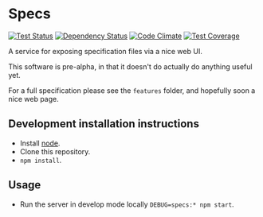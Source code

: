 # Specs
[![Test Status](https://teamcity.sponte.uk/httpAuth/app/rest/builds/buildType:bt6/statusIcon)](https://teamcity.sponte.uk/viewType.html?buildTypeId=SpecsExpress_Ci&branch_SpecsExpress=%3Cdefault%3E&tab=buildTypeStatusDiv)
[![Dependency Status](https://david-dm.org/oss-specs/specs.svg)](https://david-dm.org/oss-specs/specs)
[![Code Climate](https://codeclimate.com/github/oss-specs/specs/badges/gpa.svg)](https://codeclimate.com/github/oss-specs/specs)
[![Test Coverage](https://codeclimate.com/github/oss-specs/specs/badges/coverage.svg)](https://codeclimate.com/github/oss-specs/specs/coverage)

A service for exposing specification files via a nice web UI.

This software is pre-alpha, in that it doesn't do actually do anything useful yet.

For a full specification please see the `features` folder, and hopefully soon a nice web page.

## Development installation instructions

* Install [node](https://nodejs.org/).
* Clone this repository.
* `npm install`.

## Usage

* Run the server in develop mode locally `DEBUG=specs:* npm start`.
